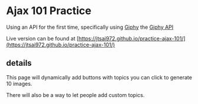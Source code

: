 # Ajax 101 Practice
Using an API for the first time, specifically using [Giphy](https://giphy.com/) the [Giphy API](https://developers.giphy.com/)

Live version can be found at [https://jtsai972.github.io/practice-ajax-101/](https://jtsai972.github.io/practice-ajax-101/)

## details

This page will dynamically add buttons with topics you can click to generate 10 images.

There will also be a way to let people add custom topics.